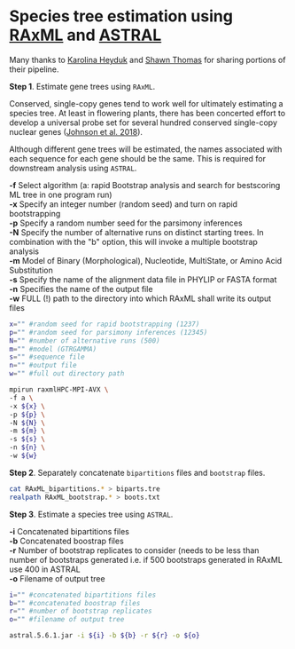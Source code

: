 # Species tree estimation using [RAxML](https://cme.h-its.org/exelixis/web/software/raxml/index.html) and [ASTRAL](https://github.com/smirarab/ASTRAL)

Many thanks to [Karolina Heyduk](https://karohey.wixsite.com/home) and [Shawn Thomas](https://jlmlab.wixsite.com/jlmlab/shawn-thomas) for sharing portions of their pipeline.

__Step 1__. Estimate gene trees using `RAxML`.

Conserved, single-copy genes tend to work well for ultimately estimating a species tree. At least in flowering plants, there has been concerted effort to develop a universal probe set for several hundred conserved single-copy nuclear genes ([Johnson et al. 2018](https://www.ncbi.nlm.nih.gov/pubmed/30535394)).

Although different gene trees will be estimated, the names associated with each sequence for each gene should be the same. This is required for downstream analysis using `ASTRAL`.

__-f__ Select algorithm (a: rapid Bootstrap analysis and search for bestscoring ML tree in one program run)  
__-x__ Specify an integer number (random seed) and turn on rapid bootstrapping  
__-p__ Specify a random number seed for the parsimony inferences  
__-N__ Specify the number of alternative runs on distinct starting trees. In combination with the "b" option, this will invoke a multiple bootstrap analysis  
__-m__ Model of Binary (Morphological), Nucleotide, MultiState, or Amino Acid Substitution  
__-s__ Specify the name of the alignment data file in PHYLIP or FASTA format  
__-n__ Specifies the name of the output file  
__-w__ FULL (!) path to the directory into which RAxML shall write its output files

```bash
x="" #random seed for rapid bootstrapping (1237)
p="" #random seed for parsimony inferences (12345)
N="" #number of alternative runs (500)
m="" #model (GTRGAMMA)
s="" #sequence file
n="" #output file
w="" #full out directory path

mpirun raxmlHPC-MPI-AVX \
-f a \
-x ${x} \
-p ${p} \
-N ${N} \
-m ${m} \
-s ${s} \
-n ${n} \
-w ${w}
```

__Step 2__. Separately concatenate `bipartitions` files and `bootstrap` files.

```bash
cat RAxML_bipartitions.* > biparts.tre
realpath RAxML_bootstrap.* > boots.txt 
```

__Step 3__. Estimate a species tree using `ASTRAL`.

__-i__ Concatenated bipartitions files  
__-b__ Concatenated boostrap files  
__-r__ Number of bootstrap replicates to consider (needs to be less than number of bootstraps generated i.e. if 500 bootstraps generated in RAxML use 400 in ASTRAL  
__-o__ Filename of output tree

```bash
i="" #concatenated bipartitions files
b="" #concatenated boostrap files
r="" #number of bootstrap replicates
o="" #filename of output tree

astral.5.6.1.jar -i ${i} -b ${b} -r ${r} -o ${o}
```

